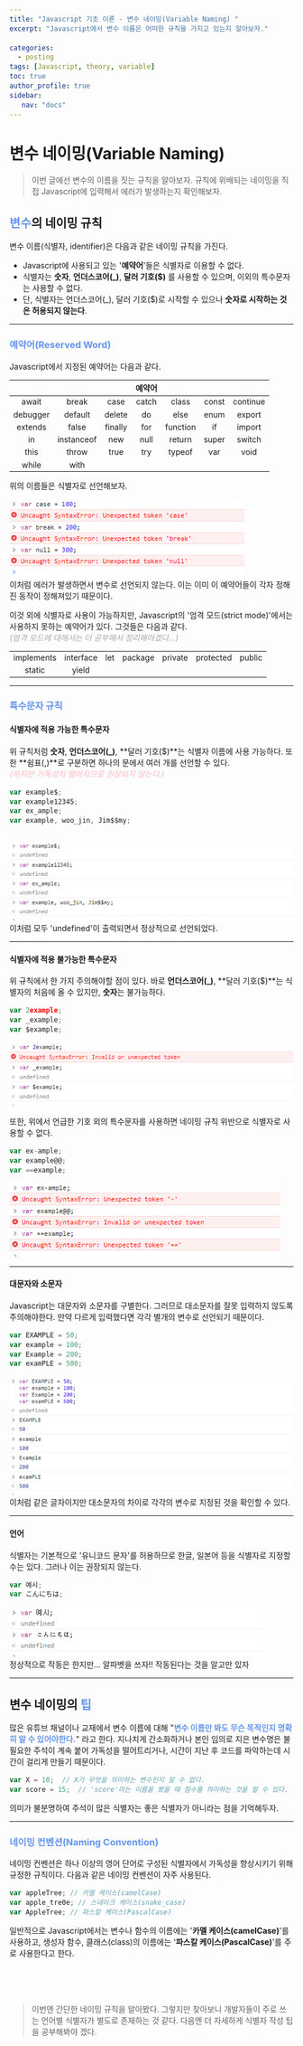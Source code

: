 ```yaml
---
title: "Javascript 기초 이론 - 변수 네이밍(Variable Naming) "
excerpt: "Javascript에서 변수 이름은 어떠한 규칙을 가지고 있는지 알아보자."

categories: 
  - posting
tags: [Javascript, theory, variable]
toc: true
author_profile: true 
sidebar:
   nav: "docs"
---
```


# **변수** 네이밍(Variable Naming)
> 이번 글에선 변수의 이름을 짓는 규칙을 알아보자. 규칙에 위배되는 네이밍을 직접 Javascript에 입력해서 에러가 발생하는지 확인해보자.

## <span style="color:cornflowerblue">**변수**</span>의 네이밍 규칙
변수 이름(식별자, identifier)은 다음과 같은 네이밍 규칙을 가진다.
- Javascript에 사용되고 있는 '**예약어**'들은 식별자로 이용할 수 없다.
- 식별자는 **숫자**, **언더스코어(_)**, **달러 기호($)** 를 사용할 수 있으며, 이외의 특수문자는 사용할 수 없다.
- 단, 식별자는 언더스코어(_), 달러 기호($)로 시작할 수 있으나 **숫자로 시작하는 것은 허용되지 않는다**.

---

### <span style="color:cornflowerblue">**예약어(Reserved Word)**</span>
Javascript에서 지정된 예약어는 다음과 같다.<br>

| |  |  |   **예약어** |  |  |  |
|:-----:|:---:|:---:|:---:|:---:|:---:|:---:|
| await | break | case | catch | class | const | continue | 
| debugger | default | delete | do | else | enum | export 
| extends | false | finally | for | function | if | import |
| in | instanceof | new | null | return | super | switch |
| this | throw | true | try | typeof | var | void |
| while | with |

위의 이름들은 식별자로 선언해보자.<br><br>
<img src="/assets/images/20221006naming/reservedwordexample.png"><br>
이처럼 에러가 발생하면서 변수로 선언되지 않는다. 이는 이미 이 예약어들이 각자 정해진 동작이 정해져있기 때문이다.

이것 외에 식별자로 사용이 가능하지만, Javascript의 '엄격 모드(strict mode)'에서는 사용하지 못하는 예약어가 있다. 그것들은 다음과 같다.<br>
<span style="color:darkgrey">*(엄격 모드에 대해서는 더 공부해서 정리해야겠다...)*<span>

| |  |  |  |  |  |  |
|:-----:|:---:|:---:|:---:|:---:|:---:|:---:|
| implements | interface | let | package | private | protected | public | 
| static | yield |

----

### <span style="color:cornflowerblue">**특수문자 규칙**</span>
#### 식별자에 적용 가능한 특수문자
위 규칙처럼 **숫자**, **언더스코어(_)**, **달러 기호($)**는 식별자 이름에 사용 가능하다. 또한 **쉼표(,)**로 구분하면 하나의 문에서 여러 개를 선언할 수 있다.<br>
<span style="color:lightpink">*(하지만 가독성이 떨어지므로 권장되지 않는다.)*</span>
```javascript
var example$;
var example12345;
var ex_ample;
var example, woo_jin, Jim$$my;
```
<br><img src="/assets/images/20221006naming/undefined.png"><br>
이처럼 모두 'undefined'이 출력되면서 정상적으로 선언되었다.
<br>

----

#### 식별자에 적용 불가능한 특수문자
 위 규칙에서 한 가지 주의해야할 점이 있다. 바로 **언더스코어(_)**, **달러 기호($)**는 식별자의 처음에 올 수 있지만, **숫자**는 불가능하다.
 ```javascript
 var 2example;
 var _example;
 var $example;
 ```
 <img src="/assets/images/20221006naming/error1.png"><br>

또한, 위에서 언급한 기호 외의 특수문자를 사용하면 네이밍 규칙 위반으로 식별자로 사용할 수 없다.
```javascript
var ex-ample;
var example@@;
var ==example;
```
<img src="/assets/images/20221006naming/error2.png"><br>

---

#### 대문자와 소문자
Javascript는 대문자와 소문자를 구별한다. 그러므로 대소문자를 잘못 입력하지 않도록 주의해야한다. 만약 다르게 입력했다면 각각 별개의 변수로 선언되기 때문이다.
```javascript
var EXAMPLE = 50;
var example = 100;
var Example = 200;
var examPLE = 500;
```
<img src="/assets/images/20221006naming/capital.png"><br>
이처럼 같은 글자이지만 대소문자의 차이로 각각의 변수로 지정된 것을 확인할 수 있다.

---
#### 언어
식별자는 기본적으로 '유니코드 문자'를 허용하므로 한글, 일본어 등을 식별자로 지정할 수는 있다. 그러나 이는 권장되지 않는다.
```javascript
var 예시;
var こんにちは;
```
<img src="/assets/images/20221006naming/language.png"><br>
정상적으로 작동은 한지만... 알파벳을 쓰자!! 작동된다는 것을 알고만 있자

----

## 변수 네이밍의 <span style="color:cornflowerblue">**팁**</span>

많은 유튜브 채널이나 교재에서 변수 이름에 대해 "<span style="color:cornflowerblue">**변수 이름만 봐도 무슨 목적인지 명확히 알 수 있어야한다.**</span>" 라고 한다. 지나치게 간소화하거나 본인 임의로 지은 변수명은 불필요한 주석이 계속 붙어 가독성을 떨어트리거나, 시간이 지난 후 코드를 파악하는데 시간이 걸리게 만들기 때문이다.
```javascript
var X = 10;  // X가 무엇을 의미하는 변수인지 알 수 없다.
var score = 15;  // 'score'라는 이름을 봤을 때 점수를 의미하는 것을 알 수 있다.
```
의미가 불분명하여 주석이 많은 식별자는 좋은 식별자가 아니라는 점을 기억해두자.

---
### <span style="color:cornflowerblue">**네이밍 컨벤션(Naming Convention)**</span>
네이밍 컨벤션은 하나 이상의 영어 단어로 구성된 식별자에서 가독성을 향상시키기 위해 규정한 규칙이다. 다음과 같은 네이밍 컨벤션이 자주 사용된다.
```javascript
var appleTree; // 카멜 케이스(camelCase)
var apple_tre0e; // 스네이크 케이스(snake_case)
var AppleTree; // 파스칼 케이스(PascalCase)
```
일반적으로 Javascript에서는 변수나 함수의 이름에는 '**카멜 케이스(camelCase)**'를 사용하고, 생성자 함수, 클래스(class)의 이름에는 '**파스칼 케이스(PascalCase)**'를 주로 사용한다고 한다.


<br><br>
<br>
> 이번엔 간단한 네이밍 규칙을 알아봤다. 그렇지만 찾아보니 개발자들이 주로 쓰는 언어별 식별자가 별도로 존재하는 것 같다. 다음엔 더 자세하게 식별자 작성 팁을 공부해봐야 겠다.

